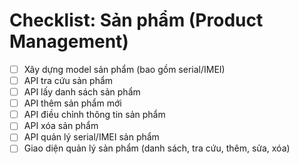 # Checklist: Sản phẩm (Product Management)

- [ ] Xây dựng model sản phẩm (bao gồm serial/IMEI)
- [ ] API tra cứu sản phẩm
- [ ] API lấy danh sách sản phẩm
- [ ] API thêm sản phẩm mới
- [ ] API điều chỉnh thông tin sản phẩm
- [ ] API xóa sản phẩm
- [ ] API quản lý serial/IMEI sản phẩm
- [ ] Giao diện quản lý sản phẩm (danh sách, tra cứu, thêm, sửa, xóa)
